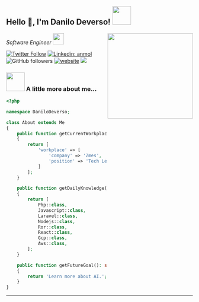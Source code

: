 <h2>Hello 🤗, I'm Danilo Deverso! <img src="https://media.giphy.com/media/12oufCB0MyZ1Go/giphy.gif" width="50"></h2>
<img align='right' src="https://media.giphy.com/media/M9gbBd9nbDrOTu1Mqx/giphy.gif" width="230">
<p><em>Software Engineer <img src="https://media.giphy.com/media/WUlplcMpOCEmTGBtBW/giphy.gif" width="30"> 
</em></p>

[![Twitter Follow](https://img.shields.io/twitter/follow/deverso?label=Follow)](https://twitter.com/intent/follow?screen_name=deverso)
[![Linkedin: anmol](https://img.shields.io/badge/-danilodeverso-blue?style=flat-square&logo=Linkedin&logoColor=white&link=https://www.linkedin.com/in/danilodeverso/)](https://www.linkedin.com/in/danilodeverso/)
![GitHub followers](https://img.shields.io/github/followers/deverso?label=Follow&style=social)
[![website](https://img.shields.io/badge/Website-46a2f1.svg?&style=flat-square&logo=Google-Chrome&logoColor=white&link=https://deverso.dev/)](https://deverso.dev/)
![](https://visitor-badge.glitch.me/badge?page_id=deverso)

### <img src="https://media.giphy.com/media/VgCDAzcKvsR6OM0uWg/giphy.gif" width="50"> A little more about me...  

```php
<?php

namespace DaniloDeverso;

class About extends Me
{
    public function getCurrentWorkplace(): array
    {
        return [
            'workplace' => [
                'company' => 'Zmes',
                'position' => 'Tech Lead Engineer'         
            ]
        ];
    }

    public function getDailyKnowledge(): array
    {
        return [
            Php::class,
            Javascript::class,
            Laravel::class,
            Nodejs::class,
            Ror::class,
            React::class,
            Gcp::class,
            Aws::class,
        ];
    }

    public function getFutureGoal(): string
    {
        return 'Learn more about AI.';
    }
}
```

---
<!--START_SECTION:waka-->
```text

```
<!--END_SECTION:waka-->